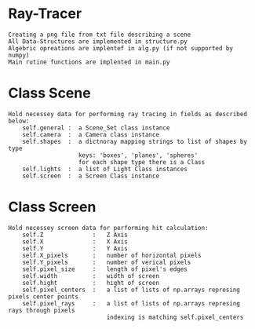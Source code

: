 # Ray-Tracer
    Creating a png file from txt file describing a scene
    All Data-Structures are implemented in structure.py
    Algebric opreations are implentef in alg.py (if not supported by numpy)
    Main rutine functions are implented in main.py
    

# Class Scene
    Hold necessey data for performing ray tracing in fields as described below:
        self.general :  a Scene_Set class instance
        self.camera  :  a Camera class instance
        self.shapes  :  a dictnoray mapping strings to list of shapes by type
                        keys: 'boxes', 'planes', 'spheres'
                        for each shape type there is a Class 
        self.lights  :  a list of Light Class instances
        self.screen  :  a Screen Class instance

# Class Screen
    Hold necessey screen data for performing hit calculation:
        self.Z              :   Z Axis
        self.X              :   X Axis
        self.Y              :   Y Axis
        self.X_pixels       :   number of horizontal pixels
        self.Y_pixels       :   number of verical pixels 
        self.pixel_size     :   length of pixel's edges
        self.width          :   width of screen
        self.hight          :   hight of screen
        self.pixel_centers  :   a list of lists of np.arrays represing pixels center points
        self.pixel_rays     :   a list of lists of np.arrays represing rays through pixels
                                indexing is matching self.pixel_centers 
        